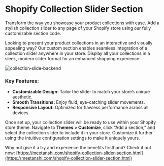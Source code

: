 # **Shopify Collection Slider Section**

Transform the way you showcase your product collections with ease. Add a stylish collection slider to any page of your Shopify store using our fully customizable section code.

Looking to present your product collections in an interactive and visually appealing way? Our custom section enables seamless integration of a collection slider anywhere in your store. Display all your collections in a sleek, modern slider format for an enhanced shopping experience.

![collection-slide-backend](https://github.com/user-attachments/assets/1181caec-8cdb-4a7f-810b-f8161aa12528)

### **Key Features:**

* **Customizable Design:** Tailor the slider to match your store’s unique aesthetic.  
* **Smooth Transitions:** Enjoy fluid, eye-catching slider movements.  
* **Responsive Layout:** Optimized for flawless performance across all devices.

Once set up, your collection slider will be ready to use within your Shopify store theme. Navigate to **Themes \> Customize**, click “Add a section,” and select the collection slider to include it in your store. Customize it further using the intuitive configuration settings to make it uniquely yours. 

Why not give it a try and experience the benefits firsthand? Check it out now: [https://meetanshi.com/shopify-collection-slider-section.html](https://meetanshi.com/shopify-collection-slider-section.html)
